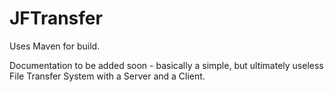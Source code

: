 # JFTransfer
Uses Maven for build.

Documentation to be added soon - basically a simple, but ultimately useless File Transfer System with a Server and a Client.

